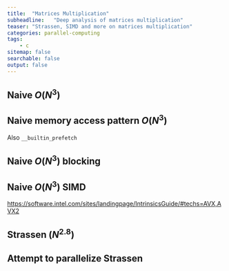```yaml
---
title:  "Matrices Multiplication"
subheadline:   "Deep analysis of matrices multiplication"
teaser: "Strassen, SIMD and more on matrices multiplication"
categories: parallel-computing
tags:
    - c
sitemap: false
searchable: false
output: false
---
```


## Naive $O(N^3)$

## Naive memory access pattern $O(N^3)$

Also `__builtin_prefetch`

## Naive $O(N^3)$ blocking

## Naive $O(N^3)$ SIMD

https://software.intel.com/sites/landingpage/IntrinsicsGuide/#techs=AVX,AVX2

## Strassen $(N^{2.8})$

## Attempt to parallelize Strassen